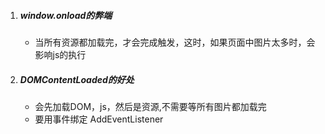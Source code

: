 1. ##### window.onload的弊端

   - 当所有资源都加载完，才会完成触发，这时，如果页面中图片太多时，会影响js的执行

2. ##### DOMContentLoaded的好处

   - 会先加载DOM，js，然后是资源,不需要等所有图片都加载完
   - 要用事件绑定   AddEventListener